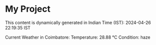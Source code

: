 # My Project

This content is dynamically generated in Indian Time (IST): 2024-04-26 22:19:35 IST


Current Weather in Coimbatore:
Temperature: 28.88 °C
Condition: haze

